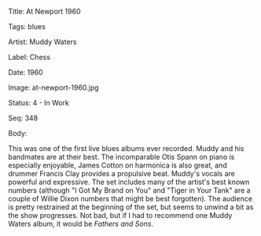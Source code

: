 Title:  At Newport 1960

Tags:   blues

Artist: Muddy Waters

Label:  Chess

Date:   1960

Image:  at-newport-1960.jpg

Status: 4 - In Work

Seq:    348

Body: 

This was one of the first live blues albums ever recorded. Muddy and his bandmates are at their best. The incomparable Otis Spann on piano is especially enjoyable, James Cotton on harmonica is also great, and drummer Francis Clay provides a propulsive beat. Muddy's vocals are powerful and expressive. The set includes many of the artist's best known numbers (although "I Got My Brand on You" and "Tiger in Your Tank" are a couple of Willie Dixon numbers that might be best forgotten). The audience is pretty restrained at the beginning of the set, but seems to unwind a bit as the show progresses. Not bad, but if I had to recommend one Muddy Waters album, it would be *Fathers and Sons*. 

